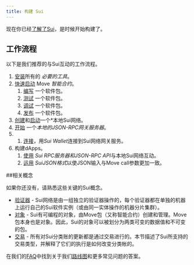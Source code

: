 ```yaml
---
title: 构建 Sui
---
```


现在你已经[了解了Sui](./learn/index.md)，是时候开始构建了。

## 工作流程

以下是我们推荐的与Sui互动的工作流程。

1. [安装](.../build/install.md)所有的 *必要的工具*。
1. [快速启动](.../build/move.md) Move *智能合约*。
   1. [编写](./build/move.md#writing-a-package) 一个软件包。
   1. [测试](../build/move.md#testing-a-package) 一个软件包。
   1. [调试](../build/move.md#debugging-a-package) 一个软件包。
   1. [发布](../build/move.md#publishing-a-package) 一个软件包。
1. [创建](.../build/wallet.md#genesis)和[启动](.../build/wallet.md#starting-the-network)一个*本地Sui网络。
1. [开始](./build/json-rpc.md#start-local-rpc-server) 一个*本地的JSON-RPC网关服务器*。
1. 1. [连接](.../build/wallet.md#rpc-gateway)，用*Sui Wallet*连接到Sui网络网关服务。
1. 构建dApps。
   1. [使用](./build/json-rpc.md) *Sui RPC服务器和JSON-RPC API*与本地Sui网络互动。
   1. [运用](./build/sui-json.md) *SuiJSON格式*以使JSON输入与Move call参数更加一致。


##相关概念

如果你还没有，请熟悉这些关键的Sui概念。

* [验证器](.../learn/architecture/validators.md) - Sui网络是由一组独立的验证器操作的，每个验证器都在单独的机器上运行自己的Sui软件实例（或由同一实体操作的机器分片集群）。
* [对象](.../build/objects.md) - Sui有可编程的对象，由Move包（又称智能合约）创建和管理。Move包本身也是对象。因此，Sui的对象可以被划分为两类可变的数据值和不可变的包。
* [交易](.../build/transactions.md) - 所有对Sui分类账的更新都是通过交易进行的。本节描述了Sui所支持的交易类型，并解释了它们的执行是如何改变分类帐的。

在我们的[FAQ](.../contribute/faq.md)中找到关于我们[路线图](https://github.com/MystenLabs/sui/blob/main/ROADMAP.md)和更多常见问题的答案。
